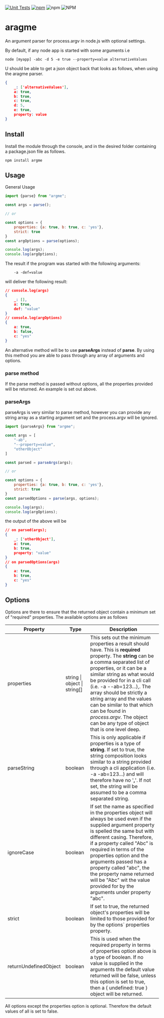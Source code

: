 [![Unit Tests](https://github.com/DaClan008/argme/actions/workflows/testing.yml/badge.svg)](https://github.com/DaClan008/argme/actions/workflows/testing.yml)
[![npm](https://img.shields.io/npm/v/argme)](https://img.shields.io/npm/v/argme)
![npm](https://img.shields.io/npm/dw/argme)
![NPM](https://img.shields.io/npm/l/argme)

# aragme
An argument parser for process.argv in node.js with optional settings.

By default, if any node app is started with some arguments i.e
```
node [myapp] -abc -d 5 -e true --property=value alternativeValues
```

U should be able to get a json object back that looks as follows, when using the aragme parser.

```json
{
    _: ['alternativeValues'],
    a: true,
    b: true,
    c: true,
    d: 5,
    e: true,
    property: value
}
```

## Install

Install the module through the console, and in the desired folder containing a package.json file as follows.

```
npm install argme
```

## Usage

General Usage

```js
import {parse} from "argme";

const args = parse();

// or

const options = {
    properties: {a: true, b: true, c: 'yes'},
    strict: true
}
const argOptions = parse(options);

console.log(args);
console.log(argOptions);
```

The result if the program was started with the following arguments:
```
    -a -def=value
```

will deliver the following result:

```json
// console.log(args)
{
    _: [],
    a: true,
    def: "value"
}
// console.log(argOptions)
{
    a: true,
    b: false,
    c: "yes"
}
```

An alternative method will be to use **parseArgs** instead of **parse**.  By using this method you are able to pass through any array of arguments and options.


### parse method

If the parse method is passed without options, all the properties provided will be returned.  An example is set out above.

### parseArgs

parseArgs is very similar to parse method, however you can provide any string array as a starting argument set and the process.argv will be ignored.

```js
import {parseArgs} from "argme";

const args = [
    "-ab", 
    "--property=value", 
    "otherObject" 
]

const parsed = parseArgs(args);

// or

const options = {
    properties: {a: true, b: true, c: 'yes'},
    strict: true
}
const parsedOptions = parse(args, options);

console.log(args);
console.log(argOptions);

```
the output of the above will be

```json
// on parsed(args);
{
    _: ['otherObject'],
    a: true,
    b: true,
    property: "value"
}
// on parsedOptions(args)
{
    a: true,
    b: true, 
    c: "yes"
}
```
## Options

Options are there to ensure that the returned object contain a minimum set of "required" properties.  The available options are as follows

Property | Type | Description |
---------|------|-------|
properties | string \| object \| string[] | This sets out the minimum properties a result should have.  This is **required** property.  The **string** can be a comma separated list of properties, or it can be a similar string as what would be provided for in a cli call (i.e. -a --ab=123...),.  The array should be strictly a string array and the values can be similar to that which can be found in *process.argv*.  The object can be any type of object that is one level deep.
parseString | boolean | This is only applicable if properties is a type of **string**.  If set to true, the string composition looks similar to a string provided through a cli application (i.e. -a  -ab=123...) and will therefore have no '**,**'.  If not set, the string will be assumed to be a comma separated string.
ignoreCase | boolean | If set the name as specified in the properties object will always be used even if the supplied argument property is spelled the same but with different casing.  Therefore, if a property called "Abc" is required in terms of the properties option and the arguments passed has a property called "abc", the the property name returned will be "Abc" wit the value provided for by the arguments under property "abc".
strict | boolean | If set to true, the returned object's properties will be limited to those provided for by the options` properties property.
returnUndefinedObject | boolean | This is used when the required property in terms of properties option above is a type of boolean.  If no value is supplied in the arguments the default value returned will be false, unless this option is set to true, then a { undefined: true } object will be returned.

All options except the properties option is optional.  Therefore the default values of all is set to false.